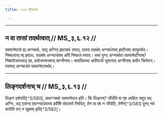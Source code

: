 ```yaml
---
title: १८७ टिप्पन्यः

---
```


[^3/577]: Tait.S. 2.2.4.2

[^3/578]: Tait.Br. 1.1.2.6

[^3/579]: E2: 4,503; E4: 4,785; E6: 1,250

____________________________________________


## न वा तासां तदर्थत्वात् // MS_३,६.१२ //

पवमानेष्टयो ह्य् अग्न्यर्थाः, यद्य् अग्निर् इष्ट्यर्थः स्यात्, ततस् तदर्थम् अग्न्याधेयम् इष्टीनाम् उपकुर्यात्। निष्फलास् त्व् इष्टयः, तदर्थम् अग्न्याधेयम् अपि निष्फलं स्यात्। कथं पुनर् अग्न्यर्थता पवमानेष्टीनाम्? निष्प्रयोजनत्वाद् एव, प्रयोजनवत्त्वाच् चाग्नीनाम्। भावयितव्या अपीष्टयो भूतानाम् अग्नीनाम् अर्थेन क्रियेरन्। तस्माद् अग्न्याधेयं पवमानेष्ट्यर्थम्।


____________________________________________


## लिङ्गदर्शनाच् च // MS_३,६.१३ //

लिङ्गं दर्शयति[^3/580], यथाग्न्यर्थाः पवमानेष्टय इति। किं लिङ्गम्? जीर्यति वा एष आहितः पशुर् यद् अग्निः, तद् एतान्य् एवाग्न्याधेयस्य हवींषि संवत्सरे निर्वपेत्, तेन वा एष न जीर्यति, तेनैनं[^3/581] पुनर् नवं करोति तन् न सूक्ष्मम् इति[^3/582]।
